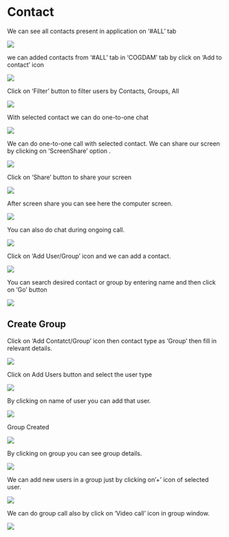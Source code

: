 # Contact

We can see all contacts present in application on ‘\#ALL’ tab

![](../.gitbook/assets/contacts.png)

we can added contacts from ‘\#ALL’ tab in ‘COGDAM’ tab by click on ‘Add to contact’ icon

![](../.gitbook/assets/image%20%28179%29.png)

Click on ‘Filter’ button to filter users by Contacts, Groups, All

![](../.gitbook/assets/image%20%28213%29.png)

With selected contact we can do one-to-one chat

![](../.gitbook/assets/image%20%2834%29.png)

We can do one-to-one call with selected contact. We can share our screen by clicking on ‘ScreenShare’ option .

![](../.gitbook/assets/image%20%2815%29.png)

Click on ‘Share’ button to share your screen

![](../.gitbook/assets/image%20%28123%29.png)

After screen share you can see here the computer screen.

![](../.gitbook/assets/image%20%28125%29.png)

You can also do chat during ongoing call.

![](../.gitbook/assets/image%20%28237%29.png)

Click on ‘Add User/Group’ icon and we can add a contact.

![](../.gitbook/assets/image%20%2810%29.png)

You can search desired contact or group by entering name and then click on ‘Go’ button

![](../.gitbook/assets/image%20%28209%29.png)

##  **Create Group**

Click on ‘Add Contatct/Group’ icon then contact type as ‘Group’ then fill in relevant details.

![](../.gitbook/assets/image%20%28236%29.png)

Click on Add Users button and select the user type

![](../.gitbook/assets/image%20%2861%29.png)

By clicking on name of user you can add that user.

![](../.gitbook/assets/image%20%28189%29.png)

Group Created

![](../.gitbook/assets/image.png)

By clicking on group you can see group details.

![](../.gitbook/assets/image%20%28266%29.png)

We can add new users in a group just by clicking on’+’ icon of selected user.

![](../.gitbook/assets/image%20%28156%29.png)

We can do group call also by click on ‘Video call’ icon in group window.

![](../.gitbook/assets/image%20%2814%29.png)





